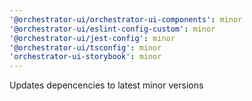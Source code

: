 ```yaml
---
'@orchestrator-ui/orchestrator-ui-components': minor
'@orchestrator-ui/eslint-config-custom': minor
'@orchestrator-ui/jest-config': minor
'@orchestrator-ui/tsconfig': minor
'orchestrator-ui-storybook': minor
---
```


Updates depencencies to latest minor versions

